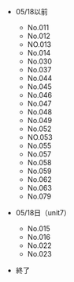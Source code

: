 - 05/18以前
  - No.011
  - No.012
  - NO.013
  - No.014
  - No.030
  - No.037
  - No.044
  - No.045
  - No.046
  - No.047
  - No.048
  - No.049
  - No.052
  - NO.053
  - No.055
  - No.057
  - No.058
  - No.059
  - No.062
  - No.063
  - No.079

- 05/18日（unit7）
  - No.015
  - No.016
  - No.022
  - No.023
- 終了

